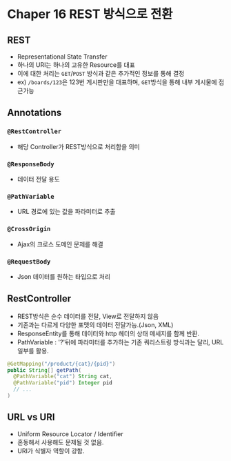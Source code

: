 # Chaper 16 REST 방식으로 전환

## REST

- Representational State Transfer
- 하나의 URI는 하나의 고유한 Resource를 대표
- 이에 대한 처리는 `GET`/`POST` 방식과 같은 추가적인 정보를 통해 결정
- ex) `/boards/123`은 123번 게시판만을 대표하며, `GET`방식을 통해 내부 게시물에 접근가능

## Annotations

### `@RestController`

- 해당 Controller가 REST방식으로 처리함을 의미

### `@ResponseBody`

- 데이터 전달 용도

### `@PathVariable`

- URL 경로에 있는 값을 파라미터로 추출

### `@CrossOrigin`

- Ajax의 크로스 도메인 문제를 해결

### `@RequestBody`

- Json 데이터를 원하는 타입으로 처리
  <br/>

## RestController

- REST방식은 순수 데이터를 전달, View로 전달하지 않음
- 기존과는 다르게 다양한 포맷의 데이터 전달가능.(Json, XML)
- ResponseEntity를 통해 데이터와 http 헤더의 상태 메세지를 함께 반환.
- PathVariable : '?'뒤에 파라미터를 추가하는 기존 쿼리스트링 방식과는 달리, URL일부를 활용.

```java
@GetMapping("/product/{cat}/{pid}")
public String[] getPath(
  @PathVariable("cat") String cat,
  @PathVariable("pid") Integer pid
  // ...
)
```

## URL vs URI

- Uniform Resource Locator / Identifier
- 혼동해서 사용해도 문제될 것 없음.
- URI가 식별자 역할이 강함.
